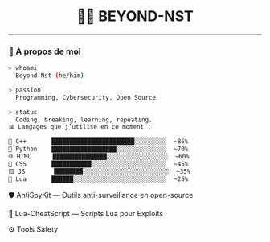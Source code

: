 <h1 align="center">🐱‍👤 BEYOND-NST</h1>


---

### 🧠 À propos de moi

```bash
> whoami
  Beyond-Nst (he/him)

> passion
  Programming, Cybersecurity, Open Source

> status
  Coding, breaking, learning, repeating.
📊 Langages que j’utilise en ce moment :

🧬 C++       ███████████████████████░░░░░░░░░  ~85%
🐍 Python    ██████████████████░░░░░░░░░░░░░░  ~70%
🌐 HTML      ███████████████░░░░░░░░░░░░░░░░░  ~60%
🎨 CSS       ███████████░░░░░░░░░░░░░░░░░░░░░  ~45%
🟨 JS        ████████░░░░░░░░░░░░░░░░░░░░░░░░  ~35%
🔵 Lua       ██████░░░░░░░░░░░░░░░░░░░░░░░░░░  ~25%
``` 
🛡️ AntiSpyKit — Outils anti-surveillance en open-source

🧪 Lua-CheatScript — Scripts Lua pour Exploits

⚙️ Tools Safety
